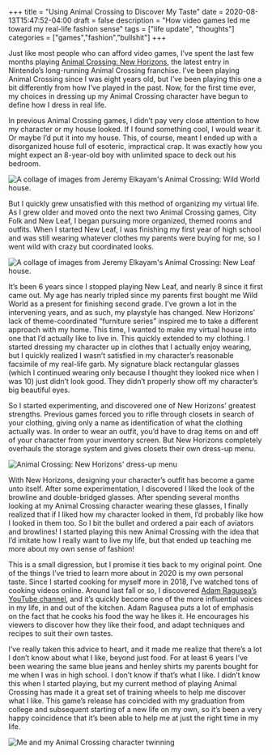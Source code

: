 +++
title = "Using Animal Crossing to Discover My Taste"
date = 2020-08-13T15:47:52-04:00
draft = false
description = "How video games led me toward my real-life fashion sense"
tags = ["life update", "thoughts"]
categories = ["games","fashion","bullshit"]
+++

Just like most people who can afford video games, I’ve spent the last few months playing [Animal Crossing: New Horizons](https://en.wikipedia.org/wiki/Animal_Crossing:_New_Horizons), the latest entry in Nintendo’s long-running Animal Crossing franchise. I’ve been playing Animal Crossing since I was eight years old, but I’ve been playing this one a bit differently from how I’ve played in the past. Now, for the first time ever, my choices in dressing up my Animal Crossing character have begun to define how I dress in real life.

In previous Animal Crossing games, I didn’t pay very close attention to how my character or my house looked. If I found something cool, I would wear it. Or maybe I’d put it into my house. This, of course, meant I ended up with a disorganized house full of esoteric, impractical crap. It was exactly how you might expect an 8-year-old boy with unlimited space to deck out his bedroom.

![A collage of images from Jeremy Elkayam's Animal Crossing: Wild World house.](/images/fashion/animal-housing.png#center)

But I quickly grew unsatisfied with this method of organizing my virtual life. As I grew older and moved onto the next two Animal Crossing games, City Folk and New Leaf, I began pursuing more organized, themed rooms and outfits. When I started New Leaf, I was finishing my first year of high school and was still wearing whatever clothes my parents were buying for me, so I went wild with crazy but coordinated looks.

![A collage of images from Jeremy Elkayam's Animal Crossing: New Leaf house.](/images/fashion/new-leaves.png#center)

It’s been 6 years since I stopped playing New Leaf, and nearly 8 since it first came out. My age has nearly tripled since my parents first bought me Wild World as a present for finishing second grade. I’ve grown a lot in the intervening years, and as such, my playstyle has changed. New Horizons’ lack of theme-coordinated “furniture series” inspired me to take a different approach with my home. This time, I wanted to make my virtual house into one that I’d actually like to live in. This quickly extended to my clothing. I started dressing my character up in clothes that I actually enjoy wearing, but I quickly realized I wasn’t satisfied in my character’s reasonable facsimile of my real-life garb. My signature black rectangular glasses (which I continued wearing only because I thought they looked nice when I was 10) just didn’t look good. They didn’t properly show off my character’s big beautiful eyes.

So I started experimenting, and discovered one of New Horizons’ greatest strengths. Previous games forced you to rifle through closets in search of your clothing, giving only a name as identification of what the clothing actually was. In order to wear an outfit, you’d have to drag items on and off of your character from your inventory screen. But New Horizons completely overhauls the storage system and gives closets their own dress-up menu.

![Animal Crossing: New Horizons' dress-up menu](/images/fashion/dressup.jpg#center)

With New Horizons, designing your character’s outfit has become a game unto itself. After some experimentation, I discovered I liked the look of the browline and double-bridged glasses. After spending several months looking at my Animal Crossing character wearing these glasses, I finally realized that if I liked how my character looked in them, I’d probably like how I looked in them too. So I bit the bullet and ordered a pair each of aviators and browlines! I started playing this new Animal Crossing with the idea that I’d imitate how I really want to live my life, but that ended up teaching me more about my own sense of fashion!

This is a small digression, but I promise it ties back to my original point. One of the things I’ve tried to learn more about in 2020 is my own personal taste. Since I started cooking for myself more in 2018, I’ve watched tons of cooking videos online. Around last fall or so, I discovered [Adam Ragusea’s YouTube channel](https://www.youtube.com/user/aragusea), and it’s quickly become one of the more influential voices in my life, in and out of the kitchen. Adam Ragusea puts a lot of emphasis on the fact that he cooks his food the way he likes it. He encourages his viewers to discover how they like their food, and adapt techniques and recipes to suit their own tastes.

I’ve really taken this advice to heart, and it made me realize that there’s a lot I don’t know about what I like, beyond just food. For at least 6 years I’ve been wearing the same blue jeans and henley shirts my parents bought for me when I was in high school. I don’t know if that’s what I like. I didn’t know this when I started playing, but my current method of playing Animal Crossing has made it a great set of training wheels to help me discover what I like. This game’s release has coincided with my graduation from college and subsequent starting of a new life on my own, so it’s been a very happy coincidence that it’s been able to help me at just the right time in my life.


![Me and my Animal Crossing character twinning](/images/fashion/me-n-me.png#center)